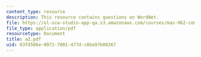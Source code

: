 ```yaml
---
content_type: resource
description: This resource contains questions on WordNet.
file: https://ol-ocw-studio-app-qa.s3.amazonaws.com/courses/mas-962-common-sense-reasoning-for-interactive-applications-fall-2006/03fd586e00727001477dc8ba97b08367_a2.pdf
file_type: application/pdf
resourcetype: Document
title: a2.pdf
uid: 03fd586e-0072-7001-477d-c8ba97b08367
---
```

